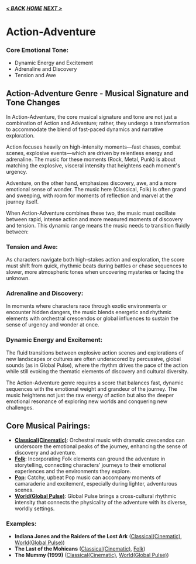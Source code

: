 ##### [< BACK](action-adventure.md) [HOME](../../index.md) [NEXT >](action-adventure.md)

# Action-Adventure

### Core Emotional Tone:

- Dynamic Energy and Excitement
- Adrenaline and Discovery
- Tension and Awe

## Action-Adventure Genre - Musical Signature and Tone Changes

In Action-Adventure, the core musical signature and tone are not just a combination of Action and Adventure; rather, they undergo a transformation to accommodate the blend of fast-paced dynamics and narrative exploration.

Action focuses heavily on high-intensity moments—fast chases, combat scenes, explosive events—which are driven by relentless energy and adrenaline. The music for these moments (Rock, Metal, Punk) is about matching the explosive, visceral intensity that heightens each moment's urgency.

Adventure, on the other hand, emphasizes discovery, awe, and a more emotional sense of wonder. The music here (Classical, Folk) is often grand and sweeping, with room for moments of reflection and marvel at the journey itself.

When Action-Adventure combines these two, the music must oscillate between rapid, intense action and more measured moments of discovery and tension. This dynamic range means the music needs to transition fluidly between:

### Tension and Awe:

As characters navigate both high-stakes action and exploration, the score must shift from quick, rhythmic beats during battles or chase sequences to slower, more atmospheric tones when uncovering mysteries or facing the unknown.

### Adrenaline and Discovery:

In moments where characters race through exotic environments or encounter hidden dangers, the music blends energetic and rhythmic elements with orchestral crescendos or global influences to sustain the sense of urgency and wonder at once.

### Dynamic Energy and Excitement:

The fluid transitions between explosive action scenes and explorations of new landscapes or cultures are often underscored by percussive, global sounds (as in Global Pulse), where the rhythm drives the pace of the action while still evoking the thematic elements of discovery and cultural diversity.

The Action-Adventure genre requires a score that balances fast, dynamic sequences with the emotional weight and grandeur of the journey. The music heightens not just the raw energy of action but also the deeper emotional resonance of exploring new worlds and conquering new challenges.

## Core Musical Pairings:

- **[Classical(Cinematic)](../../genres/audio/classical/subgenres/cinematic.md)**: Orchestral music with dramatic crescendos can underscore the emotional peaks of the journey, enhancing the sense of discovery and adventure.
- **[Folk](../../genres/audio/folk/folk.md)**: Incorporating Folk elements can ground the adventure in storytelling, connecting characters’ journeys to their emotional experiences and the environments they explore.
- **[Pop](../../genres/audio/pop/pop.md)**: Catchy, upbeat Pop music can accompany moments of camaraderie and excitement, especially during lighter, adventurous scenes.
- **[World(Global Pulse)](../../genres/audio/world/subgenres/globalpulse.md)**: Global Pulse brings a cross-cultural rhythmic intensity that connects the physicality of the adventure with its diverse, worldly settings.

### Examples:

- **Indiana Jones and the Raiders of the Lost Ark** ([Classical(Cinematic)](../../genres/audio/classical/subgenres/cinematic.md), [World(Global Pulse)](../../genres/audio/world/subgenres/globalpulse.md))
- **The Last of the Mohicans** ([Classical(Cinematic)](../../genres/audio/classical/subgenres/cinematic.md), [Folk](../../genres/audio/folk/folk.md))
- **The Mummy (1999)** ([Classical(Cinematic)](../../genres/audio/classical/subgenres/cinematic.md), [World(Global Pulse)](../../genres/audio/world/subgenres/globalpulse.md))
